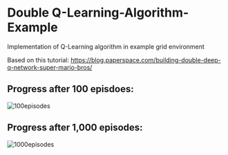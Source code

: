 # Double Q-Learning-Algorithm-Example
Implementation of Q-Learning algorithm in example grid environment

Based on this tutorial: https://blog.paperspace.com/building-double-deep-q-network-super-mario-bros/


## Progress after 100 episdoes:

![100episodes](https://user-images.githubusercontent.com/55513603/114650223-7ae17700-9ca7-11eb-82f9-8c9855617037.png)


## Progress after 1,000 episodes:

![1000episodes](https://user-images.githubusercontent.com/55513603/114650227-7c12a400-9ca7-11eb-9aeb-186b4a8e1dea.png)


